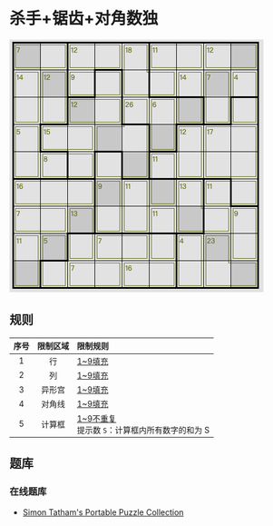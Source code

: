 # 杀手+锯齿+对角数独
<!-- START doctoc generated TOC please keep comment here to allow auto update -->
<!-- DON'T EDIT THIS SECTION, INSTEAD RE-RUN doctoc TO UPDATE -->

<!-- END doctoc generated TOC please keep comment here to allow auto update -->

![题](../../../images/sudoku/杀手+锯齿+对角数独.png)

## 规则

| 序号  | 限制区域 | 限制规则                                 |
|:---:|:----:|:-------------------------------------|
|  1  |  行   | [1~9填充]                             |
|  2  |  列   | [1~9填充]                             |
|  3  | 异形宫  | [1~9填充]                             |
|  4  | 对角线  | [1~9填充]                             |
|  5  | 计算框  | [1~9不重复]<br/> 提示数 `S`：计算框内所有数字的和为 S |

## 题库

### 在线题库

- [Simon Tatham's Portable Puzzle Collection](https://www.chiark.greenend.org.uk/~sgtatham/puzzles/js/solo.html)

[1~9填充]: ../../../rules/rules.md#1to9填充
[1~9不重复]: ../../../rules/rules.md#1to9不重复
